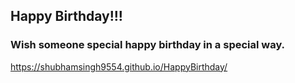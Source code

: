 ## Happy Birthday!!!

### Wish someone special happy birthday in a special way.

https://shubhamsingh9554.github.io/HappyBirthday/
